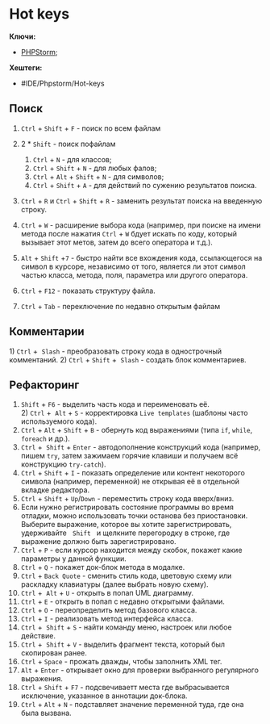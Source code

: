 
# Hot keys

**Ключи:**
- [PHPStorm](php-storm);

**Хештеги:**
- #IDE/Phpstorm/Hot-keys

## Поиск

1) `Ctrl` + `Shift` + `F` - поиск по всем файлам


2) 2 * `Shift` - поиск пофайлам
	1) `Ctrl` + `N` - для классов;
	2) `Ctrl` + `Shift` + `N` - для любых фалов;
	3) `Ctrl` + `Alt` + `Shift` + `N` - для символов;
	4) `Ctrl` + `Shift` + `A` -  для действий по сужению результатов поиска.

3) `Ctrl` + `R` и `Ctrl` + `Shift` + `R` - заменить результат поиска на введенную строку.

4) `Ctrl` + `W` - расширение выбора кода (например, при поиске на имени метода после нажатия `Ctrl` + `W` бдует искать по коду, который вызывает этот метов, затем до всего оператора и т.д.).
5) `Alt` + `Shift` +`7` - быстро найти все вхождения кода, ссылающегося на символ в курсоре, независимо от того, является ли этот символ частью класса, метода, поля, параметра или другого оператора.
6) `Ctrl` + `F12` - показать структуру файла.
7) `Ctrl` + `Tab` - переключение по недавно открытым файлам

## Комментарии

1) `Ctrl` +  `Slash` - преобразовать строку кода в однострочный комментаний.
2) `Ctrl` + `Shift` +  `Slash` - создать блок комментариев.

## Рефакторинг

1) `Shift` + `F6` - выделить часть кода и переименовать её.
2) `Ctrl` +  `Alt` + `S` - корректировка `Live templates` (шаблоны часто используемого кода).
3) `Ctrl` + `Alt` + `Shift` + `B` - обернуть код выражениями (типа `if`, `while`, `foreach` и др.).
4) `Ctrl` +  `Shift` + `Enter` - автодополнение конструкций кода (например,  пишем `try`, затем зажимаем горячие клавиши и получаем всё конструкцию `try-catch`).
5) `Ctrl` + `Shift` + `I` - показать определение или контент некоторого символа (например, переменной) не открывая её в отдельной вкладке редактора.
6) `Ctrl` + `Shift` + `Up`/`Down` - переместить строку кода вверх/вниз.
7) Если нужно регистрировать состояние программы во время отладки, можно использовать точки останова без приостановки. Выберите выражение, которое вы хотите зарегистрировать, удерживайте   `Shift`   и щелкните перегородку в строке, где выражение должно быть зарегистрировано.
8) `Ctrl` + `P` - если курсор находится между скобок, покажет какие параметры у данной функции.
9) `Ctrl` + `Q` - покажет док-блок метода в модалке.
10) `Ctrl` + `Back Quote` - сменить стиль кода, цветовую схему или раскладку клавиатуры (далее выбрать новую схему).
11) `Ctrl` +  `Alt` + `U` - открыть в попап UML диаграмму.
12) `Ctrl` + `E` - открыть в попап с недавно открытыми файлами.
13) `Ctrl` + `O` - переопределить метод базового класса.
14) `Ctrl` + `I` - реализовать метод интерфейса класса.
15) `Ctrl` +  `Shift` + `S` - найти команду меню, настроек или любое действие.
16) `Ctrl` +  `Shift` + `V` - выделить фрагмент текста, который был скопирован ранее.
17) `Ctrl` + `Space` - прожать дважды, чтобы заполнить XML тег.
18) `Alt` + `Enter` - открывает окно для проверки выбранного регулярного выражения.
19) `Ctrl` + `Shift` + `F7` - подсвечиваетт места где выбрасывается исключение, указанное в аннотации док-блока.
20) `Ctrl` + `Alt` + `N` - подставляет значение переменной туда, где она была вызвана.
